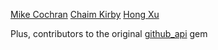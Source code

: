[Mike Cochran](https://github.com/vongrippen)
[Chaim Kirby](https://github.com/ckirby)
[Hong Xu](https://github.com/xuhdev)

Plus, contributors to the original [github_api](https://github.com/peter-murach/github) gem

